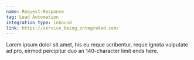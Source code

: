 ```yaml
---
name: Request-Response
tag: Lead Automation
integration_type: inbound
link: https://service_being_integrated.com/
---
```

Lorem ipsum dolor sit amet, his eu reque scribentur, reque ignota vulputate ad pro, eirmod percipitur duo an 140-character limit ends here.
